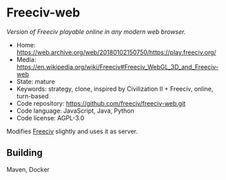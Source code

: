 # Freeciv-web

_Version of Freeciv playable online in any modern web browser._

- Home: https://web.archive.org/web/20180102150750/https://play.freeciv.org/
- Media: https://en.wikipedia.org/wiki/Freeciv#Freeciv_WebGL_3D_and_Freeciv-web
- State: mature
- Keywords: strategy, clone, inspired by Civilization II + Freeciv, online, turn-based
- Code repository: https://github.com/freeciv/freeciv-web.git
- Code language: JavaScript, Java, Python
- Code license: AGPL-3.0

Modifies [Freeciv](freeciv.md) slightly and uses it as server.

## Building

Maven, Docker

